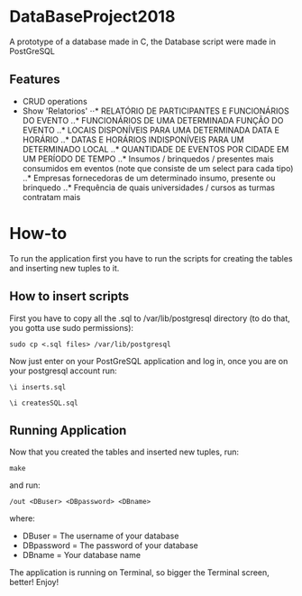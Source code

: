 # DataBaseProject2018

A prototype of a database made in C, the Database script were made in PostGreSQL

## Features
* CRUD operations
* Show 'Relatorios'
⋅⋅* RELATÓRIO DE PARTICIPANTES E FUNCIONÁRIOS DO EVENTO
..* FUNCIONÁRIOS DE UMA DETERMINADA FUNÇÃO DO EVENTO
..* LOCAIS DISPONÍVEIS PARA UMA DETERMINADA DATA E HORÁRIO
..* DATAS E HORÁRIOS INDISPONÍVEIS PARA UM DETERMINADO LOCAL
..* QUANTIDADE DE EVENTOS POR CIDADE EM UM PERÍODO DE TEMPO
..* Insumos / brinquedos / presentes mais consumidos em eventos (note que consiste de um select para cada tipo)
..* Empresas fornecedoras de um determinado insumo, presente ou brinquedo
..* Frequência de quais universidades / cursos as turmas contratam mais

# How-to

To run the application first you have to run the scripts for creating the tables and inserting new tuples to it.

## How to insert scripts
First you have to copy all the .sql to /var/lib/postgresql directory (to do that, you gotta use sudo permissions):
```
sudo cp <.sql files> /var/lib/postgresql
```
Now just enter on your PostGreSQL application and log in, once you are on your postgresql account run:
```
\i inserts.sql
```

```
\i createsSQL.sql
```

## Running Application
Now that you created the tables and inserted new tuples, run:
```
make
```

and run:
```
/out <DBuser> <DBpassword> <DBname>
```
where:
* DBuser = The username of your database
* DBpassword = The password of your database
* DBname = Your database name

The application is running on Terminal, so bigger the Terminal screen, better!
Enjoy!